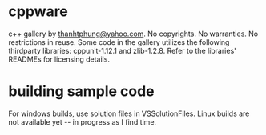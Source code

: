 cppware
=======
c++ gallery by thanhtphung@yahoo.com. No copyrights. No warranties. No restrictions in reuse.
Some code in the gallery utilizes the following thirdparty libraries: cppunit-1.12.1 and zlib-1.2.8.
Refer to the libraries' READMEs for licensing details.

building sample code
====================
For windows builds, use solution files in VSSolutionFiles.
Linux builds are not available yet -- in progress as I find time.
